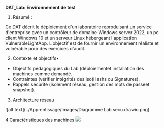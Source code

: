 **DAT_Lab: Environnement de tes**t

1. Résumé :

Ce DAT décrit le déploiement d'un laboratoire reproduisant un service d'entreprise avec un contrôleur de domaine Windows server 2022, un pc client Windows 10 et un serveur Linux hébergeant l'application VulnerableLightApp. L'objectif est de fournir un environnement réaliste et vulnérable pour des exercices d'audit.

2. Contexte et objectifs•

* Objectifs pédagogiques du Lab (déploiementet installation des machines comme demandé.
* Contraintes (vérifier intégrités des iso(Hashs ou Signatures).
* Rappels sécurité (isolement réseau, gestion des mots de passeet snapshot).

3. Architecture réseau

![alt text](../Apprentissage/Images/Diagramme Lab secu.drawio.png)

4 Caractéristiques des machines
![
](<../Apprentissage/Images/Diagramme Lab secu.drawio.png>)

